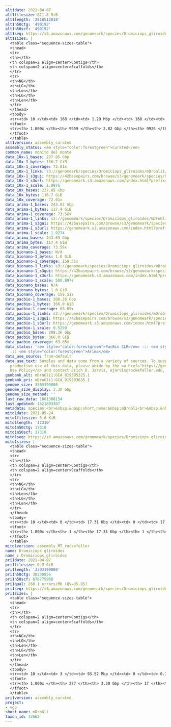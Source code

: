 ```yaml
---
alt1date: 2021-04-07
alt1filesize: 811.8 MiB
alt1length: '2818512018'
alt1n50ctg: '490192'
alt1n50scf: '490192'
alt1seq: https://s3.amazonaws.com/genomeark/species/Dromiciops_gliroides/mDroGli1/assembly_curated/mDroGli1.alt.cur.20210407.fasta.gz
alt1sizes: |
  <table class="sequence-sizes-table">
  <thead>
  <tr>
  <th></th>
  <th colspan=2 align=center>Contigs</th>
  <th colspan=2 align=center>Scaffolds</th>
  </tr>
  <tr>
  <th>NG</th>
  <th>LG</th>
  <th>Len</th>
  <th>LG</th>
  <th>Len</th>
  </tr>
  </thead>
  <tbody>
  <tr><td> 10 </td><td> 168 </td><td> 1.29 Mbp </td><td> 168 </td><td> 1.29 Mbp </td></tr><tr><td> 20 </td><td> 425 </td><td> 0.97 Mbp </td><td> 425 </td><td> 0.97 Mbp </td></tr><tr><td> 30 </td><td> 749 </td><td> 0.78 Mbp </td><td> 749 </td><td> 0.78 Mbp </td></tr><tr><td> 40 </td><td> 1156 </td><td> 0.62 Mbp </td><td> 1156 </td><td> 0.62 Mbp </td></tr><tr style="background-color:#cccccc;"><td> 50 </td><td> 1665 </td><td> 490.19 Kbp </td><td> 1665 </td><td> 490.19 Kbp </td></tr><tr><td> 60 </td><td> 2315 </td><td> 383.25 Kbp </td><td> 2315 </td><td> 383.25 Kbp </td></tr><tr><td> 70 </td><td> 3175 </td><td> 279.72 Kbp </td><td> 3175 </td><td> 279.86 Kbp </td></tr><tr><td> 80 </td><td> 4397 </td><td> 190.88 Kbp </td><td> 4395 </td><td> 190.99 Kbp </td></tr><tr><td> 90 </td><td> 6251 </td><td> 120.53 Kbp </td><td> 6246 </td><td> 120.66 Kbp </td></tr><tr><td> 100 </td><td> 9958 </td><td> 315  bp </td><td> 9925 </td><td> 2.10 Kbp </td></tr></tbody>
  <tfoot>
  <tr><th> 1.000x </th><th> 9959 </th><th> 2.82 Gbp </th><th> 9926 </th><th> 2.82 Gbp </th></tr>
  </tfoot>
  </table>
alt1version: assembly_curated
assembly_status: <em style="color:forestgreen">Curated</em>
common_name: monito del monte
data_10x-1_bases: 237.85 Gbp
data_10x-1_bytes: 116.7 GiB
data_10x-1_coverage: 72.01x
data_10x-1_links: s3://genomeark/species/Dromiciops_gliroides/mDroGli1/genomic_data/10x/<br>
data_10x-1_s3gui: https://42basepairs.com/browse/s3/genomeark/species/Dromiciops_gliroides/mDroGli1/genomic_data/10x/
data_10x-1_s3url: https://genomeark.s3.amazonaws.com/index.html?prefix=species/Dromiciops_gliroides/mDroGli1/genomic_data/10x/
data_10x-1_scale: 1.8976
data_10x_bases: 237.85 Gbp
data_10x_bytes: 116.7 GiB
data_10x_coverage: 72.01x
data_arima-1_bases: 243.03 Gbp
data_arima-1_bytes: 117.4 GiB
data_arima-1_coverage: 73.58x
data_arima-1_links: s3://genomeark/species/Dromiciops_gliroides/mDroGli1/genomic_data/arima/<br>
data_arima-1_s3gui: https://42basepairs.com/browse/s3/genomeark/species/Dromiciops_gliroides/mDroGli1/genomic_data/arima/
data_arima-1_s3url: https://genomeark.s3.amazonaws.com/index.html?prefix=species/Dromiciops_gliroides/mDroGli1/genomic_data/arima/
data_arima-1_scale: 1.9274
data_arima_bases: 243.03 Gbp
data_arima_bytes: 117.4 GiB
data_arima_coverage: 73.58x
data_bionano-1_bases: N/A
data_bionano-1_bytes: 1.0 GiB
data_bionano-1_coverage: 159.51x
data_bionano-1_links: s3://genomeark/species/Dromiciops_gliroides/mDroGli1/genomic_data/bionano/<br>
data_bionano-1_s3gui: https://42basepairs.com/browse/s3/genomeark/species/Dromiciops_gliroides/mDroGli1/genomic_data/bionano/
data_bionano-1_s3url: https://genomeark.s3.amazonaws.com/index.html?prefix=species/Dromiciops_gliroides/mDroGli1/genomic_data/bionano/
data_bionano-1_scale: 500.8977
data_bionano_bases: N/A
data_bionano_bytes: 1.0 GiB
data_bionano_coverage: 159.51x
data_pacbio-1_bases: 208.26 Gbp
data_pacbio-1_bytes: 366.0 GiB
data_pacbio-1_coverage: 63.05x
data_pacbio-1_links: s3://genomeark/species/Dromiciops_gliroides/mDroGli1/genomic_data/pacbio/<br>
data_pacbio-1_s3gui: https://42basepairs.com/browse/s3/genomeark/species/Dromiciops_gliroides/mDroGli1/genomic_data/pacbio/
data_pacbio-1_s3url: https://genomeark.s3.amazonaws.com/index.html?prefix=species/Dromiciops_gliroides/mDroGli1/genomic_data/pacbio/
data_pacbio-1_scale: 0.5299
data_pacbio_bases: 208.26 Gbp
data_pacbio_bytes: 366.0 GiB
data_pacbio_coverage: 63.05x
data_status: '<em style="color:forestgreen">PacBio CLR</em> ::: <em style="color:forestgreen">10x</em>
  ::: <em style="color:forestgreen">Arima</em>'
data_use_source: from-default
data_use_text: Samples and data come from a variety of sources. To support fair and
  productive use of this data, please abide by the <a href="https://genome10k.soe.ucsc.edu/data-use-policies/">Data
  Use Policy</a> and contact Erich D. Jarvis, ejarvis@rockefeller.edu, with any questions.
genbank_alt: mDroGli1:GCA_019395325.1
genbank_pri: mDroGli1:GCA_019393635.1
genome_size: 3303199800
genome_size_display: 3.30 Gbp
genome_size_method: ''
last_raw_data: 1601308154
last_updated: 1621893307
metadata: species:<br>&nbsp;&nbsp;short_name:&nbsp;mDroGli<br>&nbsp;&nbsp;name:&nbsp;Dromiciops&nbsp;gliroides<br>&nbsp;&nbsp;taxon_id:&nbsp;33562<br>&nbsp;&nbsp;common_name:&nbsp;monito&nbsp;del&nbsp;monte&nbsp;<br>&nbsp;&nbsp;order:<br>&nbsp;&nbsp;&nbsp;&nbsp;name:&nbsp;Microbiotheria<br>&nbsp;&nbsp;family:<br>&nbsp;&nbsp;&nbsp;&nbsp;name:&nbsp;Microbiotheriidae<br>&nbsp;&nbsp;individuals:<br>&nbsp;&nbsp;&nbsp;&nbsp;-&nbsp;short_name:&nbsp;mDroGli1<br>&nbsp;&nbsp;project:&nbsp;[&nbsp;vgp&nbsp;]<br>
mito1date: 2021-05-24
mito1filesize: 5.0 KiB
mito1length: '17310'
mito1n50ctg: 17310
mito1n50scf: 17310
mito1seq: https://s3.amazonaws.com/genomeark/species/Dromiciops_gliroides/mDroGli1/assembly_MT_rockefeller/mDroGli1.MT.20210524.fasta.gz
mito1sizes: |
  <table class="sequence-sizes-table">
  <thead>
  <tr>
  <th></th>
  <th colspan=2 align=center>Contigs</th>
  <th colspan=2 align=center>Scaffolds</th>
  </tr>
  <tr>
  <th>NG</th>
  <th>LG</th>
  <th>Len</th>
  <th>LG</th>
  <th>Len</th>
  </tr>
  </thead>
  <tbody>
  <tr><td> 10 </td><td> 0 </td><td> 17.31 Kbp </td><td> 0 </td><td> 17.31 Kbp </td></tr><tr><td> 20 </td><td> 0 </td><td> 17.31 Kbp </td><td> 0 </td><td> 17.31 Kbp </td></tr><tr><td> 30 </td><td> 0 </td><td> 17.31 Kbp </td><td> 0 </td><td> 17.31 Kbp </td></tr><tr><td> 40 </td><td> 0 </td><td> 17.31 Kbp </td><td> 0 </td><td> 17.31 Kbp </td></tr><tr style="background-color:#cccccc;"><td> 50 </td><td> 0 </td><td style="background-color:#ff8888;"> 17.31 Kbp </td><td> 0 </td><td style="background-color:#ff8888;"> 17.31 Kbp </td></tr><tr><td> 60 </td><td> 0 </td><td> 17.31 Kbp </td><td> 0 </td><td> 17.31 Kbp </td></tr><tr><td> 70 </td><td> 0 </td><td> 17.31 Kbp </td><td> 0 </td><td> 17.31 Kbp </td></tr><tr><td> 80 </td><td> 0 </td><td> 17.31 Kbp </td><td> 0 </td><td> 17.31 Kbp </td></tr><tr><td> 90 </td><td> 0 </td><td> 17.31 Kbp </td><td> 0 </td><td> 17.31 Kbp </td></tr><tr><td> 100 </td><td> 0 </td><td> 17.31 Kbp </td><td> 0 </td><td> 17.31 Kbp </td></tr></tbody>
  <tfoot>
  <tr><th> 1.000x </th><th> 1 </th><th> 17.31 Kbp </th><th> 1 </th><th> 17.31 Kbp </th></tr>
  </tfoot>
  </table>
mito1version: assembly_MT_rockefeller
name: Dromiciops gliroides
name_: Dromiciops_gliroides
pri1date: 2021-04-07
pri1filesize: 0.9 GiB
pri1length: '3303199800'
pri1n50ctg: 38230856
pri1n50scf: 670775900
pri1qual: 260.1 errors/Mb (QV=35.85)
pri1seq: https://s3.amazonaws.com/genomeark/species/Dromiciops_gliroides/mDroGli1/assembly_curated/mDroGli1.pri.cur.20210407.fasta.gz
pri1sizes: |
  <table class="sequence-sizes-table">
  <thead>
  <tr>
  <th></th>
  <th colspan=2 align=center>Contigs</th>
  <th colspan=2 align=center>Scaffolds</th>
  </tr>
  <tr>
  <th>NG</th>
  <th>LG</th>
  <th>Len</th>
  <th>LG</th>
  <th>Len</th>
  </tr>
  </thead>
  <tbody>
  <tr><td> 10 </td><td> 3 </td><td> 93.52 Mbp </td><td> 0 </td><td> 0.76 Gbp </td></tr><tr><td> 20 </td><td> 6 </td><td> 66.17 Mbp </td><td> 0 </td><td> 0.76 Gbp </td></tr><tr><td> 30 </td><td> 12 </td><td> 54.28 Mbp </td><td> 1 </td><td> 0.70 Gbp </td></tr><tr><td> 40 </td><td> 18 </td><td> 47.23 Mbp </td><td> 1 </td><td> 0.70 Gbp </td></tr><tr style="background-color:#cccccc;"><td> 50 </td><td> 26 </td><td style="background-color:#88ff88;"> 38.23 Mbp </td><td> 2 </td><td style="background-color:#88ff88;"> 0.67 Gbp </td></tr><tr><td> 60 </td><td> 35 </td><td> 30.77 Mbp </td><td> 2 </td><td> 0.67 Gbp </td></tr><tr><td> 70 </td><td> 47 </td><td> 24.95 Mbp </td><td> 3 </td><td> 497.00 Mbp </td></tr><tr><td> 80 </td><td> 62 </td><td> 17.30 Mbp </td><td> 4 </td><td> 303.35 Mbp </td></tr><tr><td> 90 </td><td> 87 </td><td> 9.89 Mbp </td><td> 5 </td><td> 280.58 Mbp </td></tr><tr><td> 100 </td><td> 276 </td><td> 162  bp </td><td> 16 </td><td> 6.36 Kbp </td></tr></tbody>
  <tfoot>
  <tr><th> 1.000x </th><th> 277 </th><th> 3.30 Gbp </th><th> 17 </th><th> 3.30 Gbp </th></tr>
  </tfoot>
  </table>
pri1version: assembly_curated
project:
- vgp
short_name: mDroGli
taxon_id: 33562
---
```

